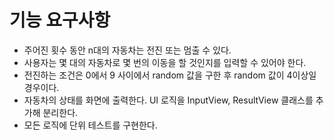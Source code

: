 기능 요구사항
===========
 - 주어진 횟수 동안 n대의 자동차는 전진 또는 멈출 수 있다.
 - 사용자는 몇 대의 자동차로 몇 번의 이동을 할 것인지를 입력할 수 있어야 한다.
 - 전진하는 조건은 0에서 9 사이에서 random 값을 구한 후 random 값이 4이상일 경우이다.
 - 자동차의 상태를 화면에 출력한다. UI 로직을 InputView, ResultView 클래스를 추가해 분리한다.
 - 모든 로직에 단위 테스트를 구현한다.